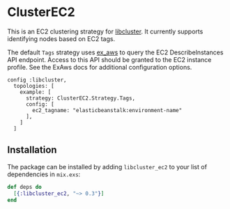 ClusterEC2
==========

This is an EC2 clustering strategy for  [libcluster](https://hexdocs.pm/libcluster/). It currently supports identifying nodes based on EC2 tags.

The default `Tags` strategy uses [ex_aws](https://github.com/ex-aws/ex_aws) to query the EC2 DescribeInstances API endpoint. Access to this API should be granted to the EC2 instance profile. See the ExAws docs for additional configuration options.

```
config :libcluster,
  topologies: [
    example: [
      strategy: ClusterEC2.Strategy.Tags,
      config: [
        ec2_tagname: "elasticbeanstalk:environment-name"
      ],
    ]
  ]
```

## Installation

The package can be installed
by adding `libcluster_ec2` to your list of dependencies in `mix.exs`:

```elixir
def deps do
  [{:libcluster_ec2, "~> 0.3"}]
end
```
